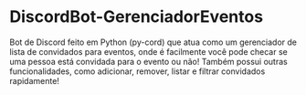 # DiscordBot-GerenciadorEventos
Bot de Discord feito em Python (py-cord) que atua como um gerenciador de lista de convidados para eventos, onde é facilmente você pode checar se uma pessoa está convidada para o evento ou não! Também possui outras funcionalidades, como adicionar, remover, listar e filtrar convidados rapidamente!

